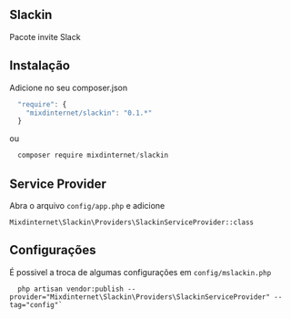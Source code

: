 ## Slackin
Pacote invite Slack

## Instalação

Adicione no seu composer.json

```js
  "require": {
    "mixdinternet/slackin": "0.1.*"
  }
```

ou

```js
  composer require mixdinternet/slackin
```

## Service Provider

Abra o arquivo `config/app.php` e adicione

`Mixdinternet\Slackin\Providers\SlackinServiceProvider::class`


## Configurações

É possivel a troca de algumas configurações em `config/mslackin.php`

```
  php artisan vendor:publish --provider="Mixdinternet\Slackin\Providers\SlackinServiceProvider" --tag="config"`
```
